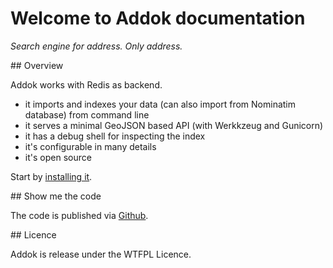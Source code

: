 # Welcome to Addok documentation

*Search engine for address. Only address.*

## Overview

Addok works with Redis as backend.

- it imports and indexes your data (can also import from Nominatim database) from command line
- it serves a minimal GeoJSON based API (with Werkkzeug and Gunicorn)
- it has a debug shell for inspecting the index
- it's configurable in many details
- it's open source

Start by [installing it](install.md).

## Show me the code

The code is published via [Github](https://github.com/etalab/addok/).

## Licence

Addok is release under the WTFPL Licence.
